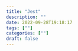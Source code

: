 ```yaml
---
title: "Jest"
description: "" 
date: 2022-09-28T19:18:17
tags: [""]
categories: [""]
draft: false
---
```

